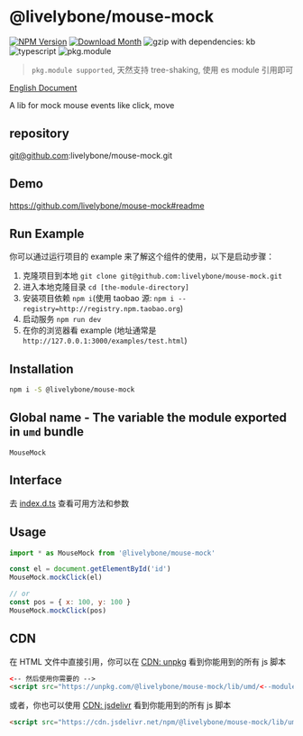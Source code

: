 # @livelybone/mouse-mock
[![NPM Version](http://img.shields.io/npm/v/@livelybone/mouse-mock.svg?style=flat-square)](https://www.npmjs.com/package/@livelybone/mouse-mock)
[![Download Month](http://img.shields.io/npm/dm/@livelybone/mouse-mock.svg?style=flat-square)](https://www.npmjs.com/package/@livelybone/mouse-mock)
![gzip with dependencies: kb](https://img.shields.io/badge/gzip--with--dependencies-kb-brightgreen.svg "gzip with dependencies: kb")
![typescript](https://img.shields.io/badge/typescript-supported-blue.svg "typescript")
![pkg.module](https://img.shields.io/badge/pkg.module-supported-blue.svg "pkg.module")

> `pkg.module supported`, 天然支持 tree-shaking, 使用 es module 引用即可

[English Document](./README.md)

A lib for mock mouse events like click, move

## repository
git@github.com:livelybone/mouse-mock.git

## Demo
https://github.com/livelybone/mouse-mock#readme

## Run Example
你可以通过运行项目的 example 来了解这个组件的使用，以下是启动步骤：

1. 克隆项目到本地 `git clone git@github.com:livelybone/mouse-mock.git`
2. 进入本地克隆目录 `cd [the-module-directory]`
3. 安装项目依赖 `npm i`(使用 taobao 源: `npm i --registry=http://registry.npm.taobao.org`)
4. 启动服务 `npm run dev`
5. 在你的浏览器看 example (地址通常是 `http://127.0.0.1:3000/examples/test.html`)

## Installation
```bash
npm i -S @livelybone/mouse-mock
```

## Global name - The variable the module exported in `umd` bundle
`MouseMock`

## Interface
去 [index.d.ts](./index.d.ts) 查看可用方法和参数

## Usage
```js
import * as MouseMock from '@livelybone/mouse-mock'

const el = document.getElementById('id')
MouseMock.mockClick(el)

// or
const pos = { x: 100, y: 100 }
MouseMock.mockClick(pos)
```

## CDN
在 HTML 文件中直接引用，你可以在 [CDN: unpkg](https://unpkg.com/@livelybone/mouse-mock/lib/umd/) 看到你能用到的所有 js 脚本
```html
<-- 然后使用你需要的 -->
<script src="https://unpkg.com/@livelybone/mouse-mock/lib/umd/<--module-->.js"></script>
```

或者，你也可以使用 [CDN: jsdelivr](https://cdn.jsdelivr.net/npm/@livelybone/mouse-mock/lib/umd/) 看到你能用到的所有 js 脚本
```html
<script src="https://cdn.jsdelivr.net/npm/@livelybone/mouse-mock/lib/umd/<--module-->.js"></script>
```
